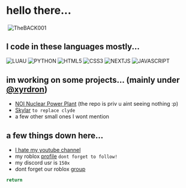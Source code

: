 # hello there...

<p>&nbsp;<img align="center" src="https://readmestats.999857.xyz/api?username=TheBACK001&show_icons=true&locale=en&theme=tokyonight" alt="TheBACK001" /></p>

## I code in these languages mostly...
![LUAU](https://img.shields.io/badge/luau-404D59?style=for-the-badge&logo=roblox&logoColor=white)
![PYTHON](https://img.shields.io/badge/Python-14354C?style=for-the-badge&logo=python&logoColor=white)
![HTML5](https://img.shields.io/badge/-HTML5-E34F26?style=for-the-badge&logo=html5&logoColor=white)
![CSS3](https://img.shields.io/badge/-CSS3-1572B6?style=for-the-badge&logo=css3)
![NEXTJS](https://img.shields.io/badge/Next.JS-404D59?style=for-the-badge&logo=vercel&logoColor=white)
![JAVASCRIPT](https://img.shields.io/badge/JavaScript-F7DF1E.svg?style=for-the-badge&logo=javascript&logoColor=white)

## im working on some projects... (mainly under [@xyrdron](https://github.com/xyrdron))
- [NOI Nuclear Power Plant](https://www.roblox.com/games/10231275883) (the repo is priv u aint seeing nothing :p)
- [Skylar](https://github.com/xyrdron/Skylar) `to replace clyde`
- a few other small ones I wont mention

## a few things down here...
- [I hate my youtube channel](https://www.youtube.com/@TheBACK001)
- my roblox [profile](https://www.roblox.com/users/923206123/profile) `dont forget to follow!`
- my discord usr is `150x`
- dont forget our roblox [group](https://www.roblox.com/groups/13777086/)
```python
return
```
